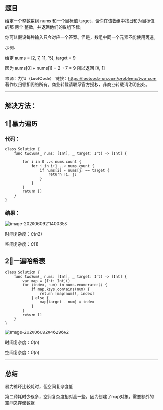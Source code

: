 ## 题目

给定一个整数数组 nums 和一个目标值 target，请你在该数组中找出和为目标值的那 两个 整数，并返回他们的数组下标。

你可以假设每种输入只会对应一个答案。但是，数组中同一个元素不能使用两遍。

 

示例:

给定 nums = [2, 7, 11, 15], target = 9

因为 nums[0] + nums[1] = 2 + 7 = 9
所以返回 [0, 1]

来源：力扣（LeetCode）
链接：https://leetcode-cn.com/problems/two-sum
著作权归领扣网络所有。商业转载请联系官方授权，非商业转载请注明出处。



---

## 解决方法：

## 1⃣️暴力遍历

### **代码：**

```
class Solution {
    func twoSum(_ nums: [Int], _ target: Int) -> [Int] {
        
        for i in 0 ..< nums.count {
            for j in i+1 ..< nums.count {
                if nums[i] + nums[j] == target {
                    return [i, j]
                }
            }
        }
        return []
    }
}
```

### **结果：**

![image-20200609211400353](https://tva1.sinaimg.cn/large/007S8ZIlly1gfmcjjgjz3j318q0e6dhl.jpg)

时间复杂度：*O*(*n*2)

空间复杂度：*O*(1)

## 2⃣️一遍哈希表

```
class Solution {
    func twoSum(_ nums: [Int], _ target: Int) -> [Int] {
        var map = [Int: Int]()
        for (index, num) in nums.enumerated() {
            if map.keys.contains(num) {
                return [map[num]!, index]
            } else {
                map[target - num] = index
            }
        }
        return []
    }
}
```



![image-20200609204629662](https://tva1.sinaimg.cn/large/007S8ZIlly1gfmbqxcz52j30v70u0tef.jpg)

时间复杂度：*O*(*n*)

空间复杂度：*O*(*n*)

---

## 总结

暴力循环比较耗时，但空间复杂度低

第二种耗时少很多，空间复杂度相对高一些，因为创建了map对象，需要额外的空间来存储数据
